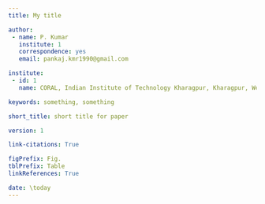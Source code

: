 ```yaml
---
title: My title 

author:
 - name: P. Kumar
   institute: 1
   correspondence: yes
   email: pankaj.kmr1990@gmail.com

institute:
 - id: 1
   name: CORAL, Indian Institute of Technology Kharagpur, Kharagpur, West Bengal, India

keywords: something, something

short_title: short title for paper

version: 1

link-citations: True

figPrefix: Fig.
tblPrefix: Table
linkReferences: True

date: \today
---
```

